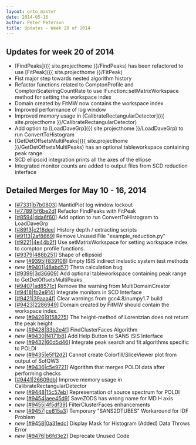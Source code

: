 ```yaml
---
layout: onto_master
date: 2014-05-16
author: Peter Peterson
title: Updates - Week 20 of 2014
---
```

Updates for week 20 of 2014
---------------------------
* [FindPeaks]({{ site.projecthome }}/FindPeaks) has been refactored to use [FitPeak]({{ site.projecthome }}/FitPeak)
* Fist major step towards nested algorithm history
* Refactor functions related to ComptonProfile and ComptonScateringCountRate to use IFunction::setMatrixWorkspace method for setting the workspace index
* Domain created by FitMW now contains the workspace index
* Improved performance of log window
* Improved memory usage in [CalibrateRectangularDetector]({{ site.projecthome }}/CalibrateRectangularDetector)
* Add option to [LoadDaveGrp]({{ site.projecthome }}/LoadDaveGrp) to run ConvertToHistogram
* [GetDetOffsetsMultiPeaks]({{ site.projecthome }}/GetDetOffsetsMultiPeaks) has an optional tableworkspace containing peak range
* SCD ellipsoid integration prints all the axes of the ellipse
* Integrated monitor counts are added to output files from SCD reduction interface

Detailed Merges for May 10 - 16, 2014
-------------------------------------
* \[[#7331](http://trac.mantidproject.org/mantid/ticket/7331)\|[b7b0803](https://github.com/mantidproject/mantid/commit/b7b0803294d0c4ef60025287bff91118cc5a7be8)\] MantidPlot log window lockout
* \[[#7789](http://trac.mantidproject.org/mantid/ticket/7789)\|[5f6be2d](https://github.com/mantidproject/mantid/commit/5f6be2dac96abd7aef6f9085b049aa4f8a8a4a83)\] Refactor FindPeaks with FitPeak
* \[[#8594](http://trac.mantidproject.org/mantid/ticket/8594)\|[dda6f60](https://github.com/mantidproject/mantid/commit/dda6f6083adc46ed93e6e636a97ebccef03948d8)\] Add option to run ConvertToHistogram to LoadDaveGrp
* \[[#8913](http://trac.mantidproject.org/mantid/ticket/8913)\|[c218dee](https://github.com/mantidproject/mantid/commit/c218dee08ee7e3ebda8e43434127db88e5e01823)\] History depth / extracting scripts
* \[[#9113](http://trac.mantidproject.org/mantid/ticket/9113)\|[2af8669](https://github.com/mantidproject/mantid/commit/2af86696474a9c5b46ee9a1fd8dea514c512e768)\] Remove Unused File "example_reduction.py"
* \[[#9221](http://trac.mantidproject.org/mantid/ticket/9221)\|[4e44b2f](https://github.com/mantidproject/mantid/commit/4e44b2f98a46dfa810ab232782f8e93fcdf72e45)\] Use setMatrixWorkspace for setting workspace index to compton profile functions.
* \[[#9379](http://trac.mantidproject.org/mantid/ticket/9379)\|[488b251](https://github.com/mantidproject/mantid/commit/488b251bf07b7e9d28e6a3b6fb9fbbf0ac4b4c3a)\] Shape of ellipsoid
* *new* \[[#9395](http://trac.mantidproject.org/mantid/ticket/9395)\|[f839108](https://github.com/mantidproject/mantid/commit/f83910854c50f668ebed3b30b383e8436c33fa12)\] Empty ISIS indirect inelastic system test methods
* *new* \[[#9401](http://trac.mantidproject.org/mantid/ticket/9401)\|[48abd57](https://github.com/mantidproject/mantid/commit/48abd57ae32196550e2cb1aa06e28a38de801727)\] Theta calculation bug
* \[[#9399](http://trac.mantidproject.org/mantid/ticket/9399)\|[3d36609](https://github.com/mantidproject/mantid/commit/3d366091d087051f83490227debb753fa52efd50)\] Add optional tableworkspace containing peak range to GetDetOffsetsMultiPeaks
* \[[#9407](http://trac.mantidproject.org/mantid/ticket/9407)\|[ad8571c](https://github.com/mantidproject/mantid/commit/ad8571c7f318caf57278a10148d275abc9dc65a7)\] Remove the warning from MultiDomainCreator
* \[[#9418](http://trac.mantidproject.org/mantid/ticket/9418)\|[fb2e914](https://github.com/mantidproject/mantid/commit/fb2e91496521e8658e5a905a442a886a1e2915ea)\] Integrate monitors in SCD Interface
* \[[#9421](http://trac.mantidproject.org/mantid/ticket/9421)\|[39aaa4f](https://github.com/mantidproject/mantid/commit/39aaa4f03d258a203694d958444f8c91d047d968)\] Clear warnings from gcc4.8/numpy1.7 build
* \[[#9423](http://trac.mantidproject.org/mantid/ticket/9423)\|[2286949](https://github.com/mantidproject/mantid/commit/22869496ea794f5553f9a3ddacc14a895345a748)\] Domain created by FitMW should contain the workspace index.
* *new* \[[#9426](http://trac.mantidproject.org/mantid/ticket/9426)\|[9158275](https://github.com/mantidproject/mantid/commit/915827555ff353f056dd445c5c0b54c8bce5c72a)\] The height-method of Lorentzian does not return the peak height
* *new* \[[#9428](http://trac.mantidproject.org/mantid/ticket/9428)\|[33b2e4f](https://github.com/mantidproject/mantid/commit/33b2e4f5b4ba0321166549c1f373854c6bb3b7bb)\] FindClusterFaces Algorithm
* *new* \[[#9430](http://trac.mantidproject.org/mantid/ticket/9430)\|[f4171b8](https://github.com/mantidproject/mantid/commit/f4171b8810f608ebbc11dd189c4e3ac2cc9ec9e7)\] Add Help Button to SANS ISIS Interface
* *new* \[[#9432](http://trac.mantidproject.org/mantid/ticket/9432)\|[60d5d46](https://github.com/mantidproject/mantid/commit/60d5d46f27b3ba8bd114706b5a41fa54eb144432)\] Integrate peak search and fit algorithms specific to POLDI
* *new* \[[#9435](http://trac.mantidproject.org/mantid/ticket/9435)\|[e5f12d2](https://github.com/mantidproject/mantid/commit/e5f12d2e902ae03764fe0fcd2687b7556553dd40)\] Cannot create Colorfill/SliceViewer plot from output of SofQW3
* *new* \[[#9436](http://trac.mantidproject.org/mantid/ticket/9436)\|[c5e9721](https://github.com/mantidproject/mantid/commit/c5e97214ae2165eb5afcc218f8a93457e566ee39)\] Algorithm that merges POLDI data after performing checks
* \[[#9441](http://trac.mantidproject.org/mantid/ticket/9441)\|[26609db](https://github.com/mantidproject/mantid/commit/26609dbae7130f79e816a4a2054377ebf9d4b1ce)\] Improve memory usage in CalibrateRectangularDetector
* *new* \[[#9448](http://trac.mantidproject.org/mantid/ticket/9448)\|[15c57eb](https://github.com/mantidproject/mantid/commit/15c57eb1669c6793841eabb4b9fac8fa4272ee08)\] Representation of source spectrum for POLDI
* *new* \[[#9454](http://trac.mantidproject.org/mantid/ticket/9454)\|[aee45d9](https://github.com/mantidproject/mantid/commit/aee45d921b6fa1fbcbf77af9eaabf7425df55e69)\] SaveZODS has wrong name for MD H axis
* *new* \[[#9455](http://trac.mantidproject.org/mantid/ticket/9455)\|[4f5df39](https://github.com/mantidproject/mantid/commit/4f5df39b581350d6b6f931b15fc60608f621fbd1)\] FilterClusterFaces enhancements
* *new* \[[#9457](http://trac.mantidproject.org/mantid/ticket/9457)\|[ce815a3](https://github.com/mantidproject/mantid/commit/ce815a3b31df6d03ab6f5db9485a9e208afaac42)\] Temporary "SANS2DTUBES" Workaround for IDF Problem
* *new* \[[#9458](http://trac.mantidproject.org/mantid/ticket/9458)\|[0a31edc](https://github.com/mantidproject/mantid/commit/0a31edc4662ef484058b040f36f8cf3b6c966cb9)\] Display Mask for Histogram (Added) Data Throws Error
* *new* \[[#9476](http://trac.mantidproject.org/mantid/ticket/9476)\|[b6fd3e2](https://github.com/mantidproject/mantid/commit/b6fd3e2c937b46ee056ce6594dbdbd342ddc2f2d)\] Deprecate Unused Code
